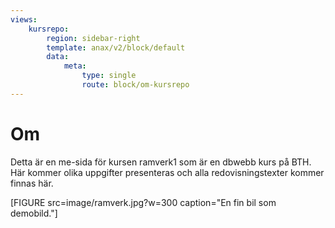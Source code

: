 ```yaml
---
views:
    kursrepo:
        region: sidebar-right
        template: anax/v2/block/default
        data:
            meta:
                type: single
                route: block/om-kursrepo
---
```

Om
=========================

Detta är en me-sida för kursen ramverk1 som är en dbwebb kurs på BTH. Här kommer olika uppgifter presenteras och alla redovisningstexter kommer finnas här.

[FIGURE src=image/ramverk.jpg?w=300 caption="En fin bil som demobild."]
